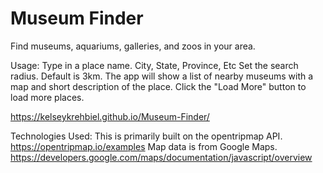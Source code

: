 # Museum Finder

Find museums, aquariums, galleries, and zoos in your area.

Usage:
  Type in a place name. City, State, Province, Etc
  Set the search radius. Default is 3km.
  The app will show a list of nearby museums with a map and short description of the place.
  Click the "Load More" button to load more places.
  
  https://kelseykrehbiel.github.io/Museum-Finder/
  
  
 Technologies Used:
  This is primarily built on the opentripmap API. https://opentripmap.io/examples
  Map data is from Google Maps. https://developers.google.com/maps/documentation/javascript/overview
  
